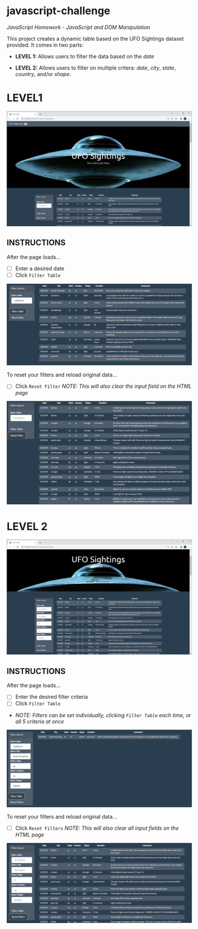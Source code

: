 # javascript-challenge
*JavaScript Homework - JavaScript and DOM Manipulation*



This project creates a dynamic table based on the UFO Sightings dataset provided.  It comes in two parts:

- **LEVEL 1:** Allows users to filter the data based on the *date*

- **LEVEL 2:** Allows users to filter on multiple critera: *date*, *city*, *state*, *country*, and/or *shape*.



# LEVEL1 #

![Screenshot](/screenshots/1-a.png)

## INSTRUCTIONS ##

After the page loads...
- [ ] Enter a desired date
- [ ] Click `Filter Table`

![Screenshot](/screenshots/1-b.png)

To reset your filters and reload original data...
- [ ] Click `Reset Filter`  *NOTE: This will also clear the input field on the HTML page*

![Screenshot](/screenshots/1-c.png)



# LEVEL 2 #

![Screenshot](/screenshots/2-a.png)

## INSTRUCTIONS ##

After the page loads...
- [ ] Enter the desired filter criteria
- [ ] Click `Filter Table`
- *NOTE: Filters can be set individually, clicking `Filter Table` each time, or all 5 criteria at once*

![Screenshot](/screenshots/2-b.png)

To reset your filters and reload original data...
- [ ] Click `Reset Filters`  *NOTE: This will also clear all input fields on the HTML page*

![Screenshot](/screenshots/2-c.png)
